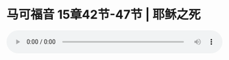 # 马可福音 15章42节-47节 | 耶稣之死

<audio style="width: 100%;" preload="false" controls controlslist="nodownload"><source src="http://file.simai.life/audio/mp3/2019/191020_002.mp3" type="audio/mpeg">Your browser does not support the audio element.</audio>